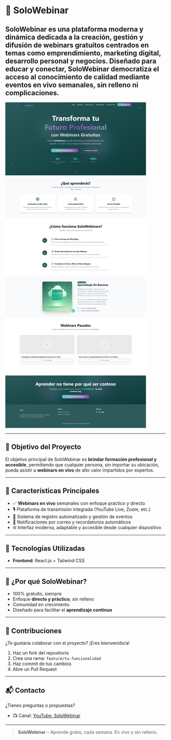 # 🎥 SoloWebinar

**SoloWebinar** es una plataforma moderna y dinámica dedicada a la creación, gestión y difusión de **webinars gratuitos** centrados en temas como **emprendimiento, marketing digital, desarrollo personal y negocios**. Diseñado para educar y conectar, SoloWebinar democratiza el acceso al conocimiento de calidad mediante eventos en vivo semanales, sin relleno ni complicaciones.
---

 ![solo webinar](https://github.com/oliver2207/solowebinar/blob/693be5514e858c1d7aef851400e5d235b88d7220/src/assets/Poto/Captura%20web_21-7-2025_03715_localhost.jpeg)
 
---

## 🚀 Objetivo del Proyecto

El objetivo principal de SoloWebinar es **brindar formación profesional y accesible**, permitiendo que cualquier persona, sin importar su ubicación, pueda asistir a **webinars en vivo** de alto valor impartidos por expertos.

---

## 🧠 Características Principales

- ✅ **Webinars en vivo** semanales con enfoque práctico y directo
- 🎙️ Plataforma de transmisión integrada (YouTube Live, Zoom, etc.)
- 📅 Sistema de registro automatizado y gestión de eventos
- 📲 Notificaciones por correo y recordatorios automáticos
- 🌐 Interfaz moderna, adaptable y accesible desde cualquier dispositivo

---

## 🧰 Tecnologías Utilizadas

- **Frontend**: React.js + Tailwind CSS

---

## 🌟 ¿Por qué SoloWebinar?

- 100% gratuito, siempre
- Enfoque **directo y práctico**, sin relleno
- Comunidad en crecimiento
- Diseñado para facilitar el **aprendizaje continuo**

---

## 🤝 Contribuciones

¿Te gustaría colaborar con el proyecto? ¡Eres bienvenido/a!

1. Haz un fork del repositorio
2. Crea una rama: `feature/tu-funcionalidad`
3. Haz commit de tus cambios
4. Abre un Pull Request

---

## 📬 Contacto

¿Tienes preguntas o propuestas?

- 📺 Canal: [YouTube: SoloWebinar](https://www.youtube.com/@SoloWebinar)

---

> **SoloWebinar** – Aprende gratis, cada semana. En vivo y sin relleno.

